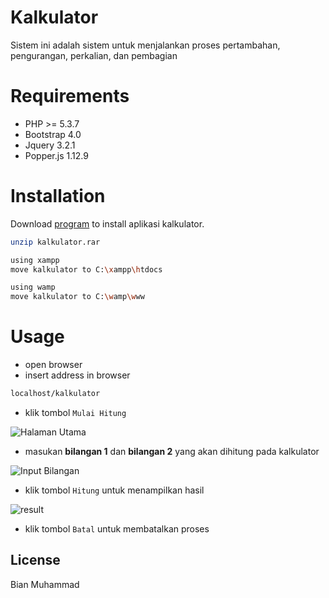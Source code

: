 # Kalkulator
Sistem ini adalah sistem untuk menjalankan proses pertambahan, pengurangan, perkalian, dan pembagian

# Requirements
* PHP >= 5.3.7
* Bootstrap 4.0
* Jquery 3.2.1
* Popper.js 1.12.9

# Installation
Download
[program](https://drive.google.com/drive/folders/1F4dmn0W4b-XWR79SiwI7U6nCFY3Lt59C?usp=sharing) to install aplikasi kalkulator.

```bash
unzip kalkulator.rar

using xampp
move kalkulator to C:\xampp\htdocs

using wamp
move kalkulator to C:\wamp\www
```

# Usage
* open browser
* insert address in browser
```bash
localhost/kalkulator
```
* klik tombol `Mulai Hitung`

![Halaman Utama](https://github.com/bianmuhammad/sertitifikasi/blob/master/img/1.png)

* masukan **bilangan 1** dan **bilangan 2** yang akan dihitung pada kalkulator

![Input Bilangan](../master/img/2.png)

* klik tombol `Hitung` untuk menampilkan hasil

![result](../master/img/3.png)

* klik tombol `Batal` untuk membatalkan proses

## License
Bian Muhammad
